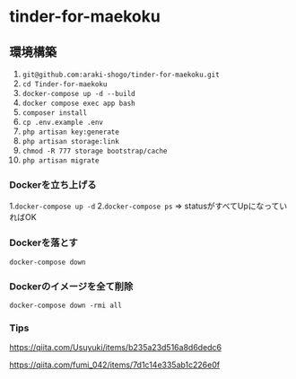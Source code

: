 # tinder-for-maekoku

## 環境構築
1. `git@github.com:araki-shogo/tinder-for-maekoku.git`
2. `cd Tinder-for-maekoku`
3. `docker-compose up -d --build`
4. `docker compose exec app bash`
5. `composer install`
6. `cp .env.example .env`
7. `php artisan key:generate`
8. `php artisan storage:link`
9. `chmod -R 777 storage bootstrap/cache`
10. `php artisan migrate`

### Dockerを立ち上げる
1.`docker-compose up -d`
2.`docker-compose ps` => statusがすべてUpになっていればOK

### Dockerを落とす
`docker-compose down`

### Dockerのイメージを全て削除
`docker-compose down -rmi all`

### Tips
https://qiita.com/Usuyuki/items/b235a23d516a8d6dedc6

https://qiita.com/fumi_042/items/7d1c14e335ab1c226e0f

